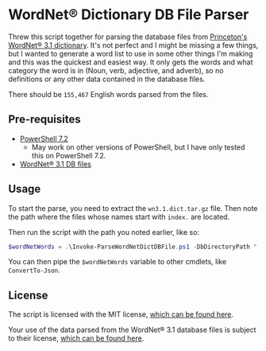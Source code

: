 # WordNet® Dictionary DB File Parser

Threw this script together for parsing the database files from [Princeton's WordNet® 3.1 dictionary](https://wordnet.princeton.edu/). It's not perfect and I might be missing a few things, but I wanted to generate a word list to use in some other things I'm making and this was the quickest and easiest way. It only gets the words and what category the word is in (Noun, verb, adjective, and adverb), so no definitions or any other data contained in the database files.

There should be `155,467` English words parsed from the files.

## Pre-requisites

- [PowerShell 7.2](https://docs.microsoft.com/en-us/powershell/scripting/install/installing-powershell?view=powershell-7.2)
  - May work on other versions of PowerShell, but I have only tested this on PowerShell 7.2.
- [WordNet® 3.1 DB files](https://wordnetcode.princeton.edu/wn3.1.dict.tar.gz)

## Usage

To start the parse, you need to extract the `wn3.1.dict.tar.gz` file. Then note the path where the files whose names start with `index.` are located.

Then run the script with the path you noted earlier, like so:

```powershell
$wordNetWords = .\Invoke-ParseWordNetDictDBFile.ps1 -DbDirectoryPath ".\replace\with\path\" -Verbose
```

You can then pipe the `$wordNetWords` variable to other cmdlets, like `ConvertTo-Json`.

## License

The script is licensed with the MIT license, [which can be found here](LICENSE).

Your use of the data parsed from the WordNet® 3.1 database files is subject to their license, [which can be found here](https://wordnet.princeton.edu/license-and-commercial-use).
